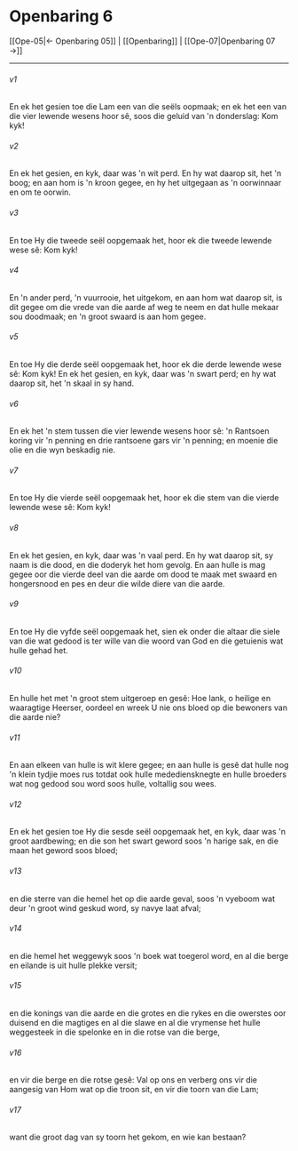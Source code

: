# Openbaring 6

[[Ope-05|← Openbaring 05]] | [[Openbaring]] | [[Ope-07|Openbaring 07 →]]
***

###### v1
En ek het gesien toe die Lam een van die seëls oopmaak; en ek het een van die vier lewende wesens hoor sê, soos die geluid van 'n donderslag: Kom kyk! 
###### v2
En ek het gesien, en kyk, daar was 'n wit perd. En hy wat daarop sit, het 'n boog; en aan hom is 'n kroon gegee, en hy het uitgegaan as 'n oorwinnaar en om te oorwin. 
###### v3
En toe Hy die tweede seël oopgemaak het, hoor ek die tweede lewende wese sê: Kom kyk! 
###### v4
En 'n ander perd, 'n vuurrooie, het uitgekom, en aan hom wat daarop sit, is dit gegee om die vrede van die aarde af weg te neem en dat hulle mekaar sou doodmaak; en 'n groot swaard is aan hom gegee. 
###### v5
En toe Hy die derde seël oopgemaak het, hoor ek die derde lewende wese sê: Kom kyk! En ek het gesien, en kyk, daar was 'n swart perd; en hy wat daarop sit, het 'n skaal in sy hand. 
###### v6
En ek het 'n stem tussen die vier lewende wesens hoor sê: 'n Rantsoen koring vir 'n penning en drie rantsoene gars vir 'n penning; en moenie die olie en die wyn beskadig nie. 
###### v7
En toe Hy die vierde seël oopgemaak het, hoor ek die stem van die vierde lewende wese sê: Kom kyk! 
###### v8
En ek het gesien, en kyk, daar was 'n vaal perd. En hy wat daarop sit, sy naam is die dood, en die doderyk het hom gevolg. En aan hulle is mag gegee oor die vierde deel van die aarde om dood te maak met swaard en hongersnood en pes en deur die wilde diere van die aarde. 
###### v9
En toe Hy die vyfde seël oopgemaak het, sien ek onder die altaar die siele van die wat gedood is ter wille van die woord van God en die getuienis wat hulle gehad het. 
###### v10
En hulle het met 'n groot stem uitgeroep en gesê: Hoe lank, o heilige en waaragtige Heerser, oordeel en wreek U nie ons bloed op die bewoners van die aarde nie? 
###### v11
En aan elkeen van hulle is wit klere gegee; en aan hulle is gesê dat hulle nog 'n klein tydjie moes rus totdat ook hulle medediensknegte en hulle broeders wat nog gedood sou word soos hulle, voltallig sou wees. 
###### v12
En ek het gesien toe Hy die sesde seël oopgemaak het, en kyk, daar was 'n groot aardbewing; en die son het swart geword soos 'n harige sak, en die maan het geword soos bloed; 
###### v13
en die sterre van die hemel het op die aarde geval, soos 'n vyeboom wat deur 'n groot wind geskud word, sy navye laat afval; 
###### v14
en die hemel het weggewyk soos 'n boek wat toegerol word, en al die berge en eilande is uit hulle plekke versit; 
###### v15
en die konings van die aarde en die grotes en die rykes en die owerstes oor duisend en die magtiges en al die slawe en al die vrymense het hulle weggesteek in die spelonke en in die rotse van die berge, 
###### v16
en vir die berge en die rotse gesê: Val op ons en verberg ons vir die aangesig van Hom wat op die troon sit, en vir die toorn van die Lam; 
###### v17
want die groot dag van sy toorn het gekom, en wie kan bestaan? 
